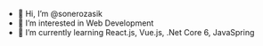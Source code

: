 - 👋 Hi, I’m @sonerozasik
- 👀 I’m interested in Web Development
- 🌱 I’m currently learning React.js, Vue.js, .Net Core 6, JavaSpring

<!---
sonerozasik/sonerozasik is a ✨ special ✨ repository because its `README.md` (this file) appears on your GitHub profile.
You can click the Preview link to take a look at your changes.
--->

